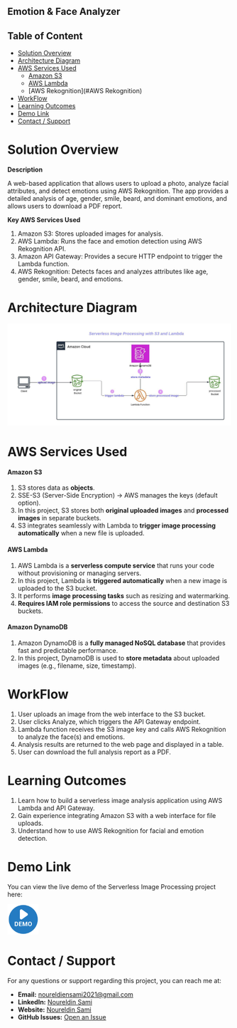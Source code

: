 ## Emotion & Face Analyzer

## Table of Content
- [Solution Overview](#solution-overview)
- [Architecture Diagram](#architecture-diagram)
- [AWS Services Used](#aws-services-used)
  - [Amazon S3](#amazon-s3)
  - [AWS Lambda](#aws-lambda)
  - [AWS Rekognition](#AWS Rekognition)
- [WorkFlow](#WorkFlow)
- [Learning Outcomes](#Learning-Outcomes)
- [Demo Link](#demo-link)
- [Contact / Support](#contact--support)

 




# Solution Overview

**Description**

A web-based application that allows users to upload a photo, analyze facial attributes, and detect emotions using AWS Rekognition. The app provides a detailed analysis of age, gender, smile, beard, and dominant emotions, and allows users to download a PDF report.


**Key AWS Services Used**

1. Amazon S3: Stores uploaded images for analysis.
2. AWS Lambda: Runs the face and emotion detection using AWS Rekognition API.
3. Amazon API Gateway: Provides a secure HTTP endpoint to trigger the Lambda function.
4. AWS Rekognition: Detects faces and analyzes attributes like age, gender, smile, beard, and emotions.



# Architecture Diagram

![Architecture Diagram](https://github.com/noureldien2021/Project-2-Serverless-Image-Processing-with-S3-and-Lambda/blob/main/_Serverless%20Image%20Processing.jpeg?raw=true)

# AWS Services Used

#### Amazon S3

1. S3 stores data as **objects**.  
2. SSE-S3 (Server-Side Encryption) → AWS manages the keys (default option).
3. In this project, S3 stores both **original uploaded images** and **processed images** in separate buckets.
4. S3 integrates seamlessly with Lambda to **trigger image processing automatically** when a new file is uploaded.


#### AWS Lambda

1. AWS Lambda is a **serverless compute service** that runs your code without provisioning or managing servers.
2. In this project, Lambda is **triggered automatically** when a new image is uploaded to the S3 bucket.
3. It performs **image processing tasks** such as resizing and watermarking.
4. **Requires IAM role permissions** to access the source and destination S3 buckets.


#### Amazon DynamoDB
1. Amazon DynamoDB is a **fully managed NoSQL database** that provides fast and predictable performance.
2. In this project, DynamoDB is used to **store metadata** about uploaded images (e.g., filename, size, timestamp).


# WorkFlow
1. User uploads an image from the web interface to the S3 bucket.
2. User clicks Analyze, which triggers the API Gateway endpoint.
3. Lambda function receives the S3 image key and calls AWS Rekognition to analyze the face(s) and emotions.
4. Analysis results are returned to the web page and displayed in a table.
5. User can download the full analysis report as a PDF.

# Learning Outcomes
1. Learn how to build a serverless image analysis application using AWS Lambda and API Gateway.
2. Gain experience integrating Amazon S3 with a web interface for file uploads.
3. Understand how to use AWS Rekognition for facial and emotion detection.



# Demo Link

You can view the live demo of the Serverless Image Processing project here:  

<a href="https://drive.google.com/file/d/1hL2IYWyO8VBe94ezH_22tzpzFdHMNshr/view?usp=drive_link">
  <img src="https://github.com/noureldien2021/Project-2-Serverless-Image-Processing-with-S3-and-Lambda/blob/main/demo2.jpg?raw=true" alt="Demo Video" width="70"/>
</a>


# Contact / Support

For any questions or support regarding this project, you can reach me at:

- **Email:** noureldiensami2021@gmail.com
- **LinkedIn:** [Noureldin Sami](https://www.linkedin.com/in/noureldien-sami/)
- **Website:** [Noureldin Sami](https://noureldien-sami2024.netlify.app/)  
- **GitHub Issues:** [Open an Issue](https://github.com/noureldien2021/Project-2-Serverless-Image-Processing-with-S3-and-Lambda/issues)
 
